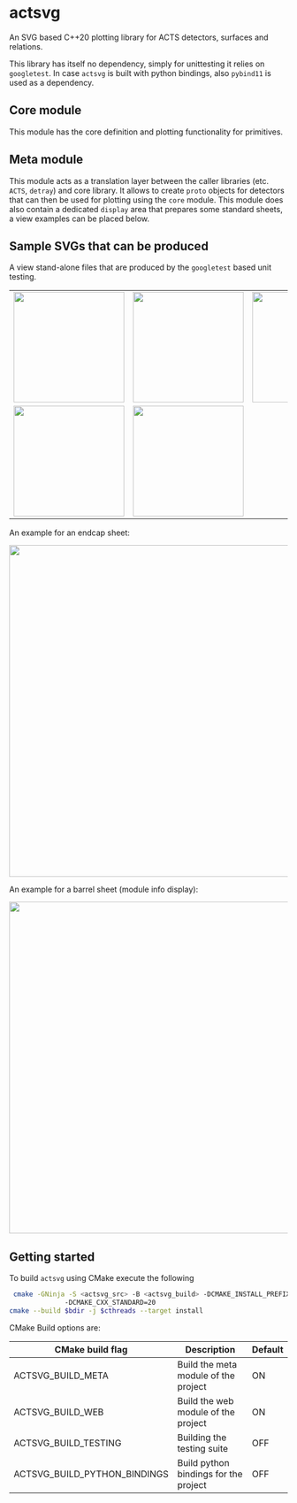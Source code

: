# actsvg

An SVG based C++20 plotting library for ACTS detectors, surfaces and relations.

This library has itself no dependency, simply for unittesting it relies on `googletest`.
In case `actsvg` is built with python bindings, also `pybind11` is used as a dependency.

## Core module

This module has the core definition and plotting functionality for primitives.

## Meta module

This module acts as a translation layer between the caller libraries (etc. `ACTS`, `detray`) and core library.
It allows to create `proto` objects for detectors that can then be used for plotting using the `core` module.
This module does also contain a dedicated `display` area that prepares some standard sheets, a view examples can be placed below.

## Sample SVGs that can be produced

A view stand-alone files that are produced by the `googletest` based unit testing.

<table>
<tr>
<td width=200><img src="https://github.com/acts-project/actsvg/blob/main/docs/svg/odd_pixel_barrel_xy.svg" width=200></td>
<td width=200><img src="https://github.com/acts-project/actsvg/blob/main/docs/svg/odd_pixel_endcap_xy.svg" width=200></td>
<td width=200><img src="https://github.com/acts-project/actsvg/blob/main/docs/svg/odd_pixel_endcap_grid_xy.svg" width=200></td>
</tr>
<tr>
<td width=200><img src="https://github.com/acts-project/actsvg/blob/main/docs/svg/basic_rectangle.svg" width=200></td>
<td width=200><img src="https://github.com/acts-project/actsvg/blob/main/docs/svg/basic_trapezoid.svg" width=200></td>
<td width=200></td>
</tr>
</table>

An example for an endcap sheet:

<img src="https://github.com/acts-project/actsvg/blob/main/docs/svg/odd_endcap_sheet_module_info.svg" width=600/>

An example for a barrel sheet (module info display):

<img src="https://github.com/acts-project/actsvg/blob/main/docs/svg/odd_barrel_sheet_module_info.svg" width=600/>

## Getting started

To build `actsvg` using CMake execute the following

```sh
 cmake -GNinja -S <actsvg_src> -B <actsvg_build> -DCMAKE_INSTALL_PREFIX=<actsvg_installed>
    		  -DCMAKE_CXX_STANDARD=20
cmake --build $bdir -j $cthreads --target install
```

CMake Build options are:

| CMake build flag | Description | Default |
| --------- | --------| ----- |
| ACTSVG_BUILD_META | Build the meta module of the project | ON |
| ACTSVG_BUILD_WEB | Build the web module of the project | ON |
| ACTSVG_BUILD_TESTING | Building the testing suite | OFF |
| ACTSVG_BUILD_PYTHON_BINDINGS | Build python bindings for the project | OFF |
